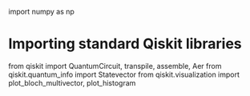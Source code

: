import numpy as np

# Importing standard Qiskit libraries
from qiskit import QuantumCircuit, transpile, assemble, Aer
from qiskit.quantum_info import Statevector
from qiskit.visualization import plot_bloch_multivector, plot_histogram


